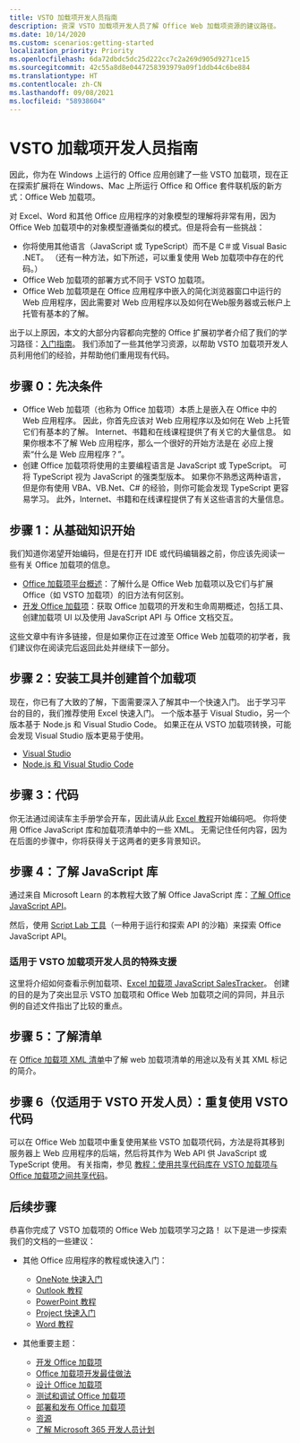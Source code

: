 ```yaml
---
title: VSTO 加载项开发人员指南
description: 资深 VSTO 加载项开发人员了解 Office Web 加载项资源的建议路径。
ms.date: 10/14/2020
ms.custom: scenarios:getting-started
localization_priority: Priority
ms.openlocfilehash: 6da72dbdc5dc25d222cc7c2a269d905d9271ce15
ms.sourcegitcommit: 42c55a8d8e0447258393979a09f1ddb44c6be884
ms.translationtype: HT
ms.contentlocale: zh-CN
ms.lasthandoff: 09/08/2021
ms.locfileid: "58938604"
---
```

# <a name="vsto-add-in-developers-guide"></a>VSTO 加载项开发人员指南

因此，你为在 Windows 上运行的 Office 应用创建了一些 VSTO 加载项，现在正在探索扩展将在 Windows、Mac 上所运行 Office 和 Office 套件联机版的新方式：Office Web 加载项。

对 Excel、Word 和其他 Office 应用程序的对象模型的理解将非常有用，因为 Office Web 加载项中的对象模型遵循类似的模式。但是将会有一些挑战：

- 你将使用其他语言（JavaScript 或 TypeScript）而不是 C＃或 Visual Basic .NET。 （还有一种方法，如下所述，可以重复使用 Web 加载项中存在的代码。）
- Office Web 加载项的部署方式不同于 VSTO 加载项。
- Office Web 加载项是在 Office 应用程序中嵌入的简化浏览器窗口中运行的 Web 应用程序，因此需要对 Web 应用程序以及如何在Web服务器或云帐户上托管有基本的了解。 

出于以上原因，本文的大部分内容都向完整的 Office 扩展初学者介绍了我们的学习路径：[入门指南](learning-path-beginner.md)。 我们添加了一些其他学习资源，以帮助 VSTO 加载项开发人员利用他们的经验，并帮助他们重用现有代码。

## <a name="step-0-prerequisites"></a>步骤 0：先决条件

- Office Web 加载项（也称为 Office 加载项）本质上是嵌入在 Office 中的 Web 应用程序。 因此，你首先应该对 Web 应用程序以及如何在 Web 上托管它们有基本的了解。 Internet、书籍和在线课程提供了有关它的大量信息。 如果你根本不了解 Web 应用程序，那么一个很好的开始方法是在 必应上搜索“什么是 Web 应用程序？”。
- 创建 Office 加载项将使用的主要编程语言是 JavaScript 或 TypeScript。 可将 TypeScript 视为 JavaScript 的强类型版本。 如果你不熟悉这两种语言，但是你有使用 VBA、VB.Net、C# 的经验，则你可能会发现 TypeScript 更容易学习。 此外，Internet、书籍和在线课程提供了有关这些语言的大量信息。

## <a name="step-1-begin-with-fundamentals"></a>步骤 1：从基础知识开始

我们知道你渴望开始编码，但是在打开 IDE 或代码编辑器之前，你应该先阅读一些有关 Office 加载项的信息。

- [Office 加载项平台概述](office-add-ins.md)：了解什么是 Office Web 加载项以及它们与扩展 Office（如 VSTO 加载项）的旧方法有何区别。
- [开发 Office 加载项](../develop/develop-overview.md)：获取 Office 加载项的开发和生命周期概述，包括工具、创建加载项 UI 以及使用 JavaScript API 与 Office 文档交互。

这些文章中有许多链接，但是如果你正在过渡至 Office Web 加载项的初学者，我们建议你在阅读完后返回此处并继续下一部分。

## <a name="step-2-install-tools-and-create-your-first-add-in"></a>步骤 2：安装工具并创建首个加载项

现在，你已有了大致的了解，下面需要深入了解其中一个快速入门。 出于学习平台的目的，我们推荐使用 Excel 快速入门。 一个版本基于 Visual Studio，另一个版本基于 Node.js 和 Visual Studio Code。 如果正在从 VSTO 加载项转换，可能会发现 Visual Studio 版本更易于使用。

- [Visual Studio](../quickstarts/excel-quickstart-jquery.md?tabs=visualstudio)
- [Node.js 和 Visual Studio Code](../quickstarts/excel-quickstart-jquery.md?tabs=yeomangenerator)

## <a name="step-3-code"></a>步骤 3：代码

你无法通过阅读车主手册学会开车，因此请从此 [Excel 教程](../tutorials/excel-tutorial.md)开始编码吧。 你将使用 Office JavaScript 库和加载项清单中的一些 XML。 无需记住任何内容，因为在后面的步骤中，你将获得关于这两者的更多背景知识。

## <a name="step-4-understand-the-javascript-library"></a>步骤 4：了解 JavaScript 库

通过来自 Microsoft Learn 的本教程大致了解 Office JavaScript 库：[了解 Office JavaScript API](/learn/modules/intro-office-add-ins/3-apis)。

然后，使用 [Script Lab 工具](explore-with-script-lab.md)（一种用于运行和探索 API 的沙箱）来探索 Office JavaScript API。

### <a name="special-resource-for-vsto-add-in-developers"></a>适用于 VSTO 加载项开发人员的特殊支援

这里将介绍如何查看示例加载项、[Excel 加载项 JavaScript SalesTracker](https://github.com/OfficeDev/Excel-Add-in-JavaScript-SalesTracker)。 创建的目的是为了突出显示 VSTO 加载项和 Office Web 加载项之间的异同，并且示例的自述文件指出了比较的重点。

## <a name="step-5-understand-the-manifest"></a>步骤 5：了解清单

在 [Office 加载项 XML 清单](../develop/add-in-manifests.md)中了解 web 加载项清单的用途以及有关其 XML 标记的简介。

## <a name="step-6-for-vsto-developers-only-reuse-your-vsto-code"></a>步骤 6（仅适用于 VSTO 开发人员）：重复使用 VSTO 代码

可以在 Office Web 加载项中重复使用某些 VSTO 加载项代码，方法是将其移到服务器上 Web 应用程序的后端，然后将其作为 Web API 供 JavaScript 或 TypeScript 使用。 有关指南，参见 [教程：使用共享代码库在 VSTO 加载项与 Office 加载项之间共享代码](../tutorials/migrate-vsto-to-office-add-in-shared-code-library-tutorial.md)。

## <a name="next-steps"></a>后续步骤

恭喜你完成了 VSTO 加载项的 Office Web 加载项学习之路！ 以下是进一步探索我们的文档的一些建议：

- 其他 Office 应用程序的教程或快速入门：

  - [OneNote 快速入门](../quickstarts/onenote-quickstart.md)
  - [Outlook 教程](/outlook/add-ins/addin-tutorial)
  - [PowerPoint 教程](../tutorials/powerpoint-tutorial.md)
  - [Project 快速入门](../quickstarts/project-quickstart.md)
  - [Word 教程](../tutorials/word-tutorial.md)

- 其他重要主题：

  - [开发 Office 加载项](../develop/develop-overview.md)
  - [Office 加载项开发最佳做法](../concepts/add-in-development-best-practices.md)
  - [设计 Office 加载项](../design/add-in-design.md)
  - [测试和调试 Office 加载项](../testing/test-debug-office-add-ins.md)
  - [部署和发布 Office 加载项](../publish/publish.md)
  - [资源](../resources/resources-links-help.md)
  - [了解 Microsoft 365 开发人员计划](https://developer.microsoft.com/microsoft-365/dev-program)
